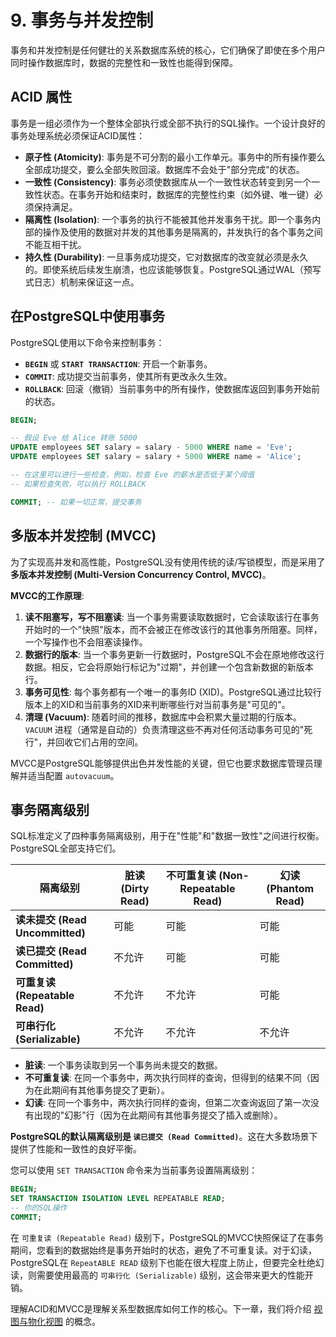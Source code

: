 # 9. 事务与并发控制

事务和并发控制是任何健壮的关系数据库系统的核心，它们确保了即使在多个用户同时操作数据库时，数据的完整性和一致性也能得到保障。

## ACID 属性

事务是一组必须作为一个整体全部执行或全部不执行的SQL操作。一个设计良好的事务处理系统必须保证ACID属性：

- **原子性 (Atomicity)**: 事务是不可分割的最小工作单元。事务中的所有操作要么全部成功提交，要么全部失败回滚。数据库不会处于"部分完成"的状态。
- **一致性 (Consistency)**: 事务必须使数据库从一个一致性状态转变到另一个一致性状态。在事务开始和结束时，数据库的完整性约束（如外键、唯一键）必须保持满足。
- **隔离性 (Isolation)**: 一个事务的执行不能被其他并发事务干扰。即一个事务内部的操作及使用的数据对并发的其他事务是隔离的，并发执行的各个事务之间不能互相干扰。
- **持久性 (Durability)**: 一旦事务成功提交，它对数据库的改变就必须是永久的。即使系统后续发生崩溃，也应该能够恢复。PostgreSQL通过WAL（预写式日志）机制来保证这一点。

## 在PostgreSQL中使用事务

PostgreSQL使用以下命令来控制事务：

- **`BEGIN`** 或 **`START TRANSACTION`**: 开启一个新事务。
- **`COMMIT`**: 成功提交当前事务，使其所有更改永久生效。
- **`ROLLBACK`**: 回滚（撤销）当前事务中的所有操作，使数据库返回到事务开始前的状态。

```sql
BEGIN;

-- 假设 Eve 给 Alice 转账 5000
UPDATE employees SET salary = salary - 5000 WHERE name = 'Eve';
UPDATE employees SET salary = salary + 5000 WHERE name = 'Alice';

-- 在这里可以进行一些检查，例如，检查 Eve 的薪水是否低于某个阈值
-- 如果检查失败，可以执行 ROLLBACK

COMMIT; -- 如果一切正常，提交事务
```

## 多版本并发控制 (MVCC)

为了实现高并发和高性能，PostgreSQL没有使用传统的读/写锁模型，而是采用了**多版本并发控制 (Multi-Version Concurrency Control, MVCC)**。

**MVCC的工作原理**:
1.  **读不阻塞写，写不阻塞读**: 当一个事务需要读取数据时，它会读取该行在事务开始时的一个"快照"版本，而不会被正在修改该行的其他事务所阻塞。同样，一个写操作也不会阻塞读操作。
2.  **数据行的版本**: 当一个事务更新一行数据时，PostgreSQL不会在原地修改这行数据。相反，它会将原始行标记为"过期"，并创建一个包含新数据的新版本行。
3.  **事务可见性**: 每个事务都有一个唯一的事务ID (XID)。PostgreSQL通过比较行版本上的XID和当前事务的XID来判断哪些行对当前事务是"可见的"。
4.  **清理 (Vacuum)**: 随着时间的推移，数据库中会积累大量过期的行版本。`VACUUM` 进程（通常是自动的）负责清理这些不再对任何活动事务可见的"死行"，并回收它们占用的空间。

MVCC是PostgreSQL能够提供出色并发性能的关键，但它也要求数据库管理员理解并适当配置 `autovacuum`。

## 事务隔离级别

SQL标准定义了四种事务隔离级别，用于在"性能"和"数据一致性"之间进行权衡。PostgreSQL全部支持它们。

| 隔离级别 | 脏读 (Dirty Read) | 不可重复读 (Non-Repeatable Read) | 幻读 (Phantom Read) |
| --- | --- | --- | --- |
| **读未提交 (Read Uncommitted)** | 可能 | 可能 | 可能 |
| **读已提交 (Read Committed)** | 不允许 | 可能 | 可能 |
| **可重复读 (Repeatable Read)** | 不允许 | 不允许 | 可能 |
| **可串行化 (Serializable)** | 不允许 | 不允许 | 不允许 |

- **脏读**: 一个事务读取到另一个事务尚未提交的数据。
- **不可重复读**: 在同一个事务中，两次执行同样的查询，但得到的结果不同（因为在此期间有其他事务提交了更新）。
- **幻读**: 在同一个事务中，两次执行同样的查询，但第二次查询返回了第一次没有出现的"幻影"行（因为在此期间有其他事务提交了插入或删除）。

**PostgreSQL的默认隔离级别是 `读已提交 (Read Committed)`**。这在大多数场景下提供了性能和一致性的良好平衡。

您可以使用 `SET TRANSACTION` 命令来为当前事务设置隔离级别：
```sql
BEGIN;
SET TRANSACTION ISOLATION LEVEL REPEATABLE READ;
-- 你的SQL操作
COMMIT;
```

在 `可重复读 (Repeatable Read)` 级别下，PostgreSQL的MVCC快照保证了在事务期间，您看到的数据始终是事务开始时的状态，避免了不可重复读。对于幻读，PostgreSQL在 `RepeatABLE READ` 级别下也能在很大程度上防止，但要完全杜绝幻读，则需要使用最高的 `可串行化 (Serializable)` 级别，这会带来更大的性能开销。

理解ACID和MVCC是理解关系型数据库如何工作的核心。下一章，我们将介绍 [视图与物化视图](views.md) 的概念。 